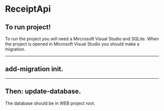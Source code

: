 # ReceiptApi

## **To run project!**

To run the project you will need a Mircrosoft Visual Studio and SQLite. 
When the project is opened in Microsoft Visual Studio you should make a migration.

---
**add-migration init**.
---
---
Then: **update-database**.
---

The database should be in WEB project root.
